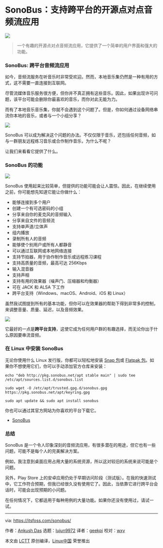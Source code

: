 [#]: subject: (SonoBus: An Open Source Peer-to-Peer Audio Streaming App with Cross-Platform Support)
[#]: via: (https://itsfoss.com/sonobus/)
[#]: author: (Ankush Das https://itsfoss.com/author/ankush/)
[#]: collector: (lujun9972)
[#]: translator: (geekpi)
[#]: reviewer: (wxy)
[#]: publisher: (wxy)
[#]: url: (https://linux.cn/article-13405-1.html)

SonoBus：支持跨平台的开源点对点音频流应用
======

![](https://img.linux.net.cn/data/attachment/album/202105/19/122610n5qgu4443jf4nf4k.jpg)

> 一个有趣的开源点对点音频流应用，它提供了一个简单的用户界面和强大的功能。

### SonoBus: 跨平台音频流应用

如今，音频流服务在听音乐时非常受欢迎。然而，本地音乐集仍然是一种有用的方式，这不需要一直连接到互联网。

尽管流媒体音乐服务很方便，但你并不真正拥有这些音乐。因此，如果出现许可问题，该平台可能会删除你最喜欢的音乐，而你对此无能为力。

而有了本地音乐音乐集，你就不会遇到这个问题了。但是，你如何通过设备网络串流你本地的音乐，或者与一个小组分享？

![][1]

SonoBus 可以成为解决这个问题的办法。不仅仅限于音乐，还包括任何音频，如与一群朋友远程练习音乐或合作制作音乐，为什么不呢？

让我们来看看它提供了什么。

### SonoBus 的功能

![][2]

SonoBus 使用起来比较简单，但提供的功能可能会让人震惊。因此，在继续使用之前，你可能想先知道它能让你做什么：

  * 能够连接到多个用户
  * 创建一个有可选密码的小组
  * 分享来自你的麦克风的音频输入
  * 分享来自文件的音频流
  * 支持单声道/立体声
  * 组内播放
  * 录制所有人的音频
  * 能够使个别用户或所有人都静音
  * 可以通过互联网或本地网络连接
  * 支持节拍器，用于协作制作音乐或远程练习课程
  * 支持高质量的音频，最高可达 256Kbps
  * 输入混音器
  * 支持声相
  * 支持有用的效果器（噪声门、压缩器和均衡器）
  * 可在 JACK 和 ALSA 下工作
  * 跨平台支持（Windows、macOS、Android、iOS 和 Linux）

虽然我试图提到所有的基本功能，但你可以在效果器的帮助下得到非常多的控制，来调整音量、质量、延迟，以及音频效果。

![][3]

它最好的一点是**跨平台支持**，这使它成为任何用户群的有趣选择，而无论你出于什么原因要串流音频。

### 在 Linux 中安装 SonoBus

无论你使用什么 Linux 发行版，你都可以轻松地安装 [Snap 包][4]或 [Flatpak 包][5]。如果你不想使用它们，你可以手动添加官方仓库来安装：

```
echo "deb http://pkg.sonobus.net/apt stable main" | sudo tee /etc/apt/sources.list.d/sonobus.list

sudo wget -O /etc/apt/trusted.gpg.d/sonobus.gpg https://pkg.sonobus.net/apt/keyring.gpg

sudo apt update && sudo apt install sonobus
```

你也可以通过其官方网站为你喜欢的平台下载它。

- [SonoBus][6]

### 总结

SonoBus 是一个令人印象深刻的音频流应用，有很多潜在的用途，但它也有一些问题，可能不是每个人的完美解决方案。

例如，我注意到桌面应用占用大量的系统资源，所以这对较旧的系统来说可能是个问题。

另外，Play Store 上的安卓应用仍处于早期访问阶段（测试版）。在我的快速测试中，它工作符合预期，但我已经很久没有使用它了。因此，当依靠它进行跨平台会话时，可能会出现预期的小问题。

在任何情况下，它都适用于每种用例的大量功能。如果你还没有使用过，请试一试。

--------------------------------------------------------------------------------

via: https://itsfoss.com/sonobus/

作者：[Ankush Das][a]
选题：[lujun9972][b]
译者：[geekpi](https://github.com/geekpi)
校对：[wxy](https://github.com/wxy)

本文由 [LCTT](https://github.com/LCTT/TranslateProject) 原创编译，[Linux中国](https://linux.cn/) 荣誉推出

[a]: https://itsfoss.com/author/ankush/
[b]: https://github.com/lujun9972
[1]: https://i0.wp.com/itsfoss.com/wp-content/uploads/2021/05/sonobus-screenshot.png?resize=800%2C605&ssl=1
[2]: https://i0.wp.com/itsfoss.com/wp-content/uploads/2021/05/sonus-screenshot-1.png?resize=800%2C619&ssl=1
[3]: https://i0.wp.com/itsfoss.com/wp-content/uploads/2021/05/sonobus-official.png?resize=800%2C545&ssl=1
[4]: https://snapcraft.io/sonobus
[5]: https://flathub.org/apps/details/net.sonobus.SonoBus
[6]: https://sonobus.net/
